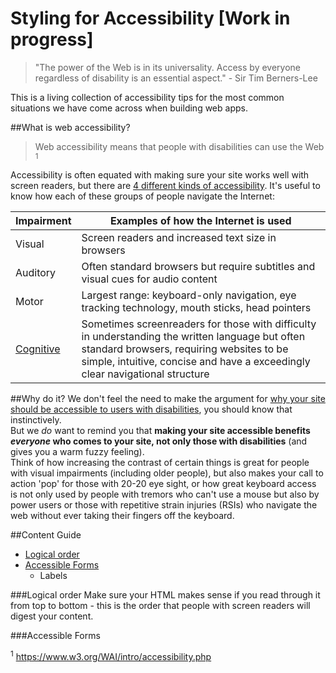 # Styling for Accessibility [Work in progress]

>"The power of the Web is in its universality. Access by everyone regardless of disability is an essential aspect."    - Sir Tim Berners-Lee


This is a living collection of accessibility tips for the most common situations we have come across when building web apps.

##What is web accessibility?
> Web accessibility means that people with disabilities can use the Web <sup>1</sup>

Accessibility is often equated with making sure your site works well with screen readers, but there are [4 different kinds of accessibility](http://a11yproject.com/posts/myth-accessibility-is-blind-people/). It's useful to know how each of these groups of people navigate the Internet:    


| Impairment |Examples of how the Internet is used |
|---|---|
| Visual | Screen readers and increased text size in browsers|
| Auditory | Often standard browsers but require subtitles and visual cues for audio content |
| Motor | Largest range: keyboard-only navigation, eye tracking technology, mouth sticks, head pointers |
| [Cognitive](http://ncdae.org/resources/articles/cognitive/) | Sometimes screenreaders for those with difficulty in understanding the written language but often standard browsers, requiring websites to be simple, intuitive, concise and have a exceedingly clear navigational structure |


##Why do it?
We don't feel the need to make the argument for [why your site should be accessible to users with disabilities](http://24ways.org/2013/why-bother-with-accessibility/), you should know that instinctively.      
But we _do_ want to remind you that **making your site accessible benefits _everyone_ who comes to your site, not only those with disabilities** (and gives you a warm fuzzy feeling).     
Think of how increasing the contrast of certain things is great for people with visual impairments (including older people), but also makes your call to action 'pop' for those with 20-20 eye sight, or how great keyboard access is not only used by people with tremors who can't use a mouse but also by power users or those with repetitive strain injuries (RSIs) who navigate the web without ever taking their fingers off the keyboard.

##Content Guide
* [Logical order](#logical-order)
* [Accessible Forms](#accessible-forms)
  * Labels
  
###Logical order
Make sure your HTML makes sense if you read through it from top to bottom - this is the order that people with screen readers will digest your content.

###Accessible Forms


<sup>1</sup> https://www.w3.org/WAI/intro/accessibility.php
